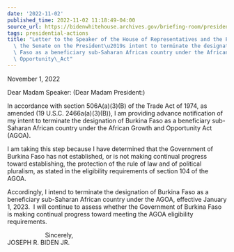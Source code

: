 ```yaml
---
date: '2022-11-02'
published_time: 2022-11-02 11:18:49-04:00
source_url: https://bidenwhitehouse.archives.gov/briefing-room/presidential-actions/2022/11/02/letter-to-the-speaker-of-the-house-of-representatives-and-the-president-of-the-senate-on-the-presidents-intent-to-terminate-the-designation-of-burkina-faso-as-a-beneficiary-sub-saharan-africa/
tags: presidential-actions
title: "Letter to the Speaker of the House of Representatives and the President of\
  \ the Senate on the President\u2019s intent to terminate the designation of Burkina\
  \ Faso as a beneficiary sub-Saharan African country under the African Growth and\
  \ Opportunity\_Act"
---
```

 
November 1, 2022

Dear Madam Speaker: (Dear Madam President:)

In accordance with section 506A(a)(3)(B) of the Trade Act of 1974, as
amended (19 U.S.C. 2466a(a)(3)(B)), I am providing advance notification
of my intent to terminate the designation of Burkina Faso as a
beneficiary sub-Saharan African country under the African Growth and
Opportunity Act (AGOA).

I am taking this step because I have determined that the Government of
Burkina Faso has not established, or is not making continual progress
toward establishing, the protection of the rule of law and of political
pluralism, as stated in the eligibility requirements of
section 104 of the AGOA.     

Accordingly, I intend to terminate the designation of Burkina Faso as a
beneficiary sub-Saharan African country under the AGOA, effective
January 1, 2023.  I will continue to assess whether the Government of
Burkina Faso is making continual progress toward meeting the AGOA
eligibility requirements.

                      Sincerely,  
JOSEPH R. BIDEN JR.
